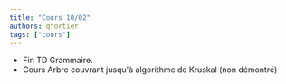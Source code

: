 ```yaml
---
title: "Cours 10/02"
authors: qfortier
tags: ["cours"]
---
```


- Fin TD Grammaire.
- Cours Arbre couvrant jusqu'à algorithme de Kruskal (non démontré)
